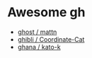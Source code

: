 # Awesome gh

* [ghost / mattn](https://github.com/mattn/gh-ost/)
* [ghibli / Coordinate-Cat](https://github.com/Coordinate-Cat/gh-ibli)
* [ghana / kato-k](https://github.com/kato-k/gh-ana)
